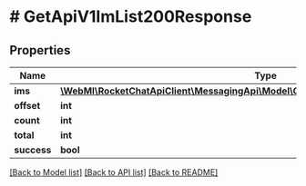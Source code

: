 # # GetApiV1ImList200Response

## Properties

Name | Type | Description | Notes
------------ | ------------- | ------------- | -------------
**ims** | [**\WebMI\RocketChatApiClient\MessagingApi\Model\GetApiV1ImList200ResponseImsInner[]**](GetApiV1ImList200ResponseImsInner.md) |  | [optional]
**offset** | **int** |  | [optional]
**count** | **int** |  | [optional]
**total** | **int** |  | [optional]
**success** | **bool** |  | [optional]

[[Back to Model list]](../../README.md#models) [[Back to API list]](../../README.md#endpoints) [[Back to README]](../../README.md)
